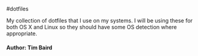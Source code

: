 #dotfiles

My collection of dotfiles that I use on my systems.  I will be using these for both OS X and Linux so they should have some OS detection where appropriate.

#### Author: Tim Baird